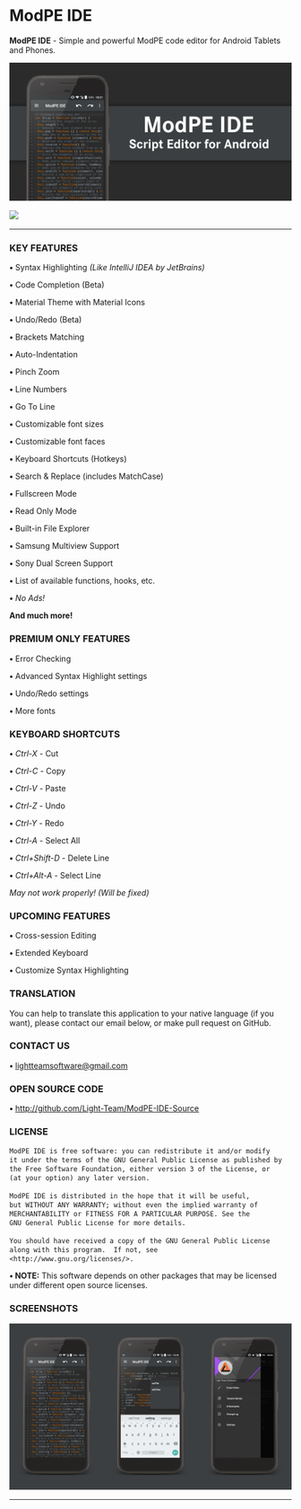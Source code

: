 # ModPE IDE

<b>ModPE IDE</b> - Simple and powerful ModPE code editor for Android Tablets and Phones.

![Image](art/recommends.png)

<a href="https://play.google.com/store/apps/details?id=com.KillerBLS.modpeide">
<img src="https://play.google.com/intl/en_us/badges/images/generic/en_badge_web_generic.png" width = 250/>
</a>

----------

### KEY FEATURES
<b>•</b> Syntax Highlighting <i>(Like IntelliJ IDEA by JetBrains)</i>

<b>•</b> Code Completion (Beta)

<b>•</b> Material Theme with Material Icons

<b>•</b> Undo/Redo (Beta)

<b>•</b> Brackets Matching

<b>•</b> Auto-Indentation

<b>•</b> Pinch Zoom

<b>•</b> Line Numbers

<b>•</b> Go To Line

<b>•</b> Customizable font sizes

<b>•</b> Customizable font faces

<b>•</b> Keyboard Shortcuts (Hotkeys)

<b>•</b> Search & Replace (includes MatchCase)

<b>•</b> Fullscreen Mode

<b>•</b> Read Only Mode

<b>•</b> Built-in File Explorer

<b>•</b> Samsung Multiview Support

<b>•</b> Sony Dual Screen Support

<b>•</b> List of available functions, hooks, etc.

<b>•</b> <i>No Ads!</i>

<b>And much more!</b>

### PREMIUM ONLY FEATURES
<b>•</b> Error Checking

<b>•</b> Advanced Syntax Highlight settings

<b>•</b> Undo/Redo settings

<b>•</b> More fonts

### KEYBOARD SHORTCUTS
<b>•</b> <i>Ctrl-X</i> - Cut

<b>•</b> <i>Ctrl-C</i> - Copy

<b>•</b> <i>Ctrl-V</i> - Paste

<b>•</b> <i>Ctrl-Z</i> - Undo

<b>•</b> <i>Ctrl-Y</i> - Redo

<b>•</b> <i>Ctrl-A</i> - Select All

<b>•</b> <i>Ctrl+Shift-D</i> - Delete Line

<b>•</b> <i>Ctrl+Alt-A</i> - Select Line

<i>May not work properly! (Will be fixed)</i>

### UPCOMING FEATURES
<b>•</b> Cross-session Editing

<b>•</b> Extended Keyboard

<b>•</b> Customize Syntax Highlighting

### TRANSLATION
You can help to translate this application to your native language (if you want), please contact our email below, or make pull request on GitHub.

### CONTACT US
<b>•</b> <u>lightteamsoftware@gmail.com</u>

### OPEN SOURCE CODE
<b>•</b> <u>http://github.com/Light-Team/ModPE-IDE-Source</u>

### LICENSE
```
ModPE IDE is free software: you can redistribute it and/or modify
it under the terms of the GNU General Public License as published by
the Free Software Foundation, either version 3 of the License, or
(at your option) any later version.

ModPE IDE is distributed in the hope that it will be useful,
but WITHOUT ANY WARRANTY; without even the implied warranty of
MERCHANTABILITY or FITNESS FOR A PARTICULAR PURPOSE. See the
GNU General Public License for more details.
 
You should have received a copy of the GNU General Public License
along with this program.  If not, see
<http://www.gnu.org/licenses/>.
```
<b>• NOTE:</b> This software depends on other packages that may be licensed under different open source licenses.

### SCREENSHOTS

![Image](art/screenshots_github.png)

----------
